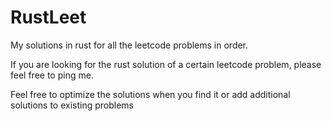 # RustLeet
My solutions in rust for all the leetcode problems in order.

If you are looking for the rust solution of a certain leetcode problem, please feel free to ping me.

Feel free to optimize the solutions when you find it or add additional solutions to existing problems
